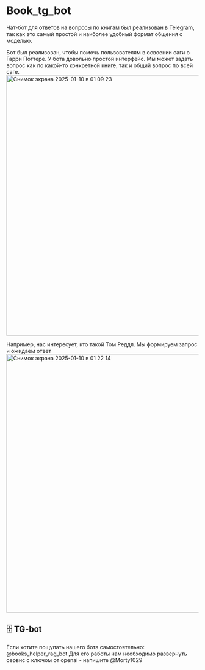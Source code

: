 # Book_tg_bot
Чат-бот для ответов на вопросы по книгам был реализован в Telegram, так как это самый простой и наиболее удобный формат общения с моделью.

Бот был реализован, чтобы помочь пользователям в освоении саги о Гарри Поттере. У бота довольно простой интерфейс. Мы может задать вопрос как по какой-то конкретной книге, так и общий вопрос по всей саге.
<img width="683" alt="Снимок экрана 2025-01-10 в 01 09 23" src="https://github.com/user-attachments/assets/5860b492-bc9f-44a3-8f11-cc449a7e0e6d" />

Например, нас интересует, кто такой Том Реддл. Мы формируем запрос и ожидаем ответ
<img width="677" alt="Снимок экрана 2025-01-10 в 01 22 14" src="https://github.com/user-attachments/assets/568a9f99-1a54-481e-8e33-e75bde674679" />

## 	&#128452; TG-bot
Если хотите пощупать нашего бота самостоятельно: @books_helper_rag_bot
Для его работы нам необходимо развернуть сервис с ключом от openai - напишите @Morty1029
